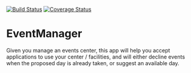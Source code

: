 [![Build Status](https://travis-ci.org/habibaudu/EventManager.svg?branch=challenge2)](https://travis-ci.org/habibaudu/EventManager) [![Coverage Status](https://coveralls.io/repos/github/habibaudu/EventManager/badge.svg?branch=master)](https://coveralls.io/github/habibaudu/EventManager?branch=master)








# EventManager
Given you manage an events center, this app will help you accept applications to use your center / facilities, and will either decline events when the proposed day is already taken, or suggest an available day.

